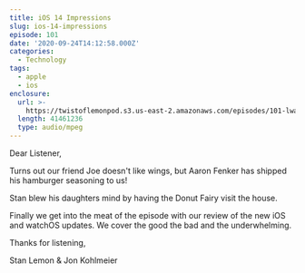 ```yaml
---
title: iOS 14 Impressions
slug: ios-14-impressions
episode: 101
date: '2020-09-24T14:12:58.000Z'
categories:
  - Technology
tags:
  - apple
  - ios
enclosure:
  url: >-
    https://twistoflemonpod.s3.us-east-2.amazonaws.com/episodes/101-lwatol-20200924.mp3
  length: 41461236
  type: audio/mpeg
---
```


Dear Listener,

Turns out our friend Joe doesn't like wings, but Aaron Fenker has shipped his hamburger seasoning to us!

Stan blew his daughters mind by having the Donut Fairy visit the house.

Finally we get into the meat of the episode with our review of the new iOS and watchOS updates. We cover the good the bad and the underwhelming.

Thanks for listening,

Stan Lemon & Jon Kohlmeier
